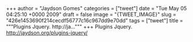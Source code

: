 
+++
author = "Jaydson Gomes"
categories = ["tweet"]
date = "Tue May 05 04:25:10 +0000 2009"
draft = false
image = "{TWEET_IMAGE}"
slug = "426e1453690f214cecdf56777c16c967dd9e70dd"
tags = ["tweet"]
title = """Plugins Jquery. http://ja..."""
+++
Plugins Jquery. http://jaydson.org/plugins-jquery/
